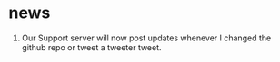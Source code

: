 # news
1. Our Support server will now post updates whenever I changed the github repo or tweet a tweeter tweet.
